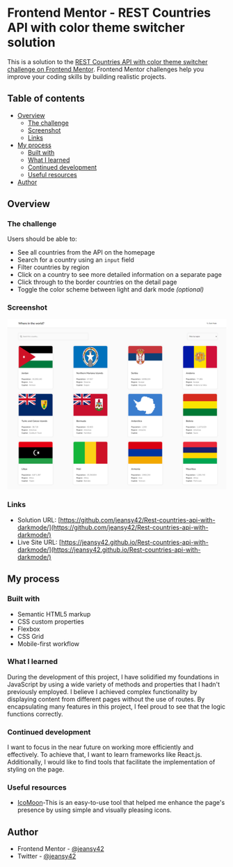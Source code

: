 # Frontend Mentor - REST Countries API with color theme switcher solution

This is a solution to the [REST Countries API with color theme switcher challenge on Frontend Mentor](https://www.frontendmentor.io/challenges/rest-countries-api-with-color-theme-switcher-5cacc469fec04111f7b848ca). Frontend Mentor challenges help you improve your coding skills by building realistic projects. 

## Table of contents

- [Overview](#overview)
  - [The challenge](#the-challenge)
  - [Screenshot](#screenshot)
  - [Links](#links)
- [My process](#my-process)
  - [Built with](#built-with)
  - [What I learned](#what-i-learned)
  - [Continued development](#continued-development)
  - [Useful resources](#useful-resources)
- [Author](#author)

## Overview

### The challenge

Users should be able to:

- See all countries from the API on the homepage
- Search for a country using an `input` field
- Filter countries by region
- Click on a country to see more detailed information on a separate page
- Click through to the border countries on the detail page
- Toggle the color scheme between light and dark mode *(optional)*

### Screenshot

![](./screenshot.png)


### Links

- Solution URL: [https://github.com/jeansy42/Rest-countries-api-with-darkmode/](https://github.com/jeansy42/Rest-countries-api-with-darkmode/)
- Live Site URL: [https://jeansy42.github.io/Rest-countries-api-with-darkmode/](https://jeansy42.github.io/Rest-countries-api-with-darkmode/)

## My process

### Built with

- Semantic HTML5 markup
- CSS custom properties
- Flexbox
- CSS Grid
- Mobile-first workflow

### What I learned

During the development of this project, I have solidified my foundations in JavaScript by using a wide variety of methods and properties that I hadn't previously employed. I believe I achieved complex functionality by displaying content from different pages without the use of routes. By encapsulating many features in this project, I feel proud to see that the logic functions correctly.

### Continued development

I want to focus in the near future on working more efficiently and effectively. To achieve that, I want to learn frameworks like React.js. Additionally, I would like to find tools that facilitate the implementation of styling on the page.

### Useful resources

- [IcoMoon](https://icomoon.io)-This is an easy-to-use tool that helped me enhance the page's presence by using simple and visually pleasing icons.


## Author

- Frontend Mentor - [@jeansy42](https://www.frontendmentor.io/profile/jeansy42)
- Twitter - [@jeansy42](https://www.twitter.com/jeansy42)


